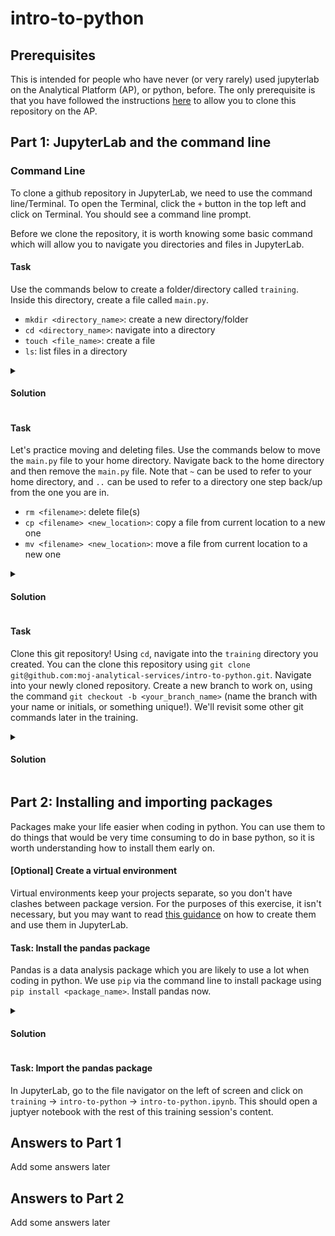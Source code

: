 # intro-to-python

## Prerequisites

This is intended for people who have never (or very rarely) used jupyterlab on the Analytical Platform (AP), or python, before. The only prerequisite is that you have followed the instructions [here](https://user-guidance.services.alpha.mojanalytics.xyz/github.html#jupyterlab) to allow you to clone this repository on the AP.

## Part 1: JupyterLab and the command line

### Command Line

To clone a github repository in JupyterLab, we need to use the command line/Terminal. To open the Terminal, click the `+` button in the top left and click on Terminal. You should see a command line prompt.

Before we clone the repository, it is worth knowing some basic command which will allow you to navigate you directories and files in JupyterLab. 

#### Task

Use the commands below to create a folder/directory called `training`. Inside this directory, create a file called `main.py`.

* `mkdir <directory_name>`: create a new directory/folder
* `cd <directory_name>`: navigate into a directory
* `touch <file_name>`: create a file
* `ls`: list files in a directory

<details>
  <summary><h4>Solution</h4></summary>
  
  ```bash
  mkdir training
  cd training
  touch main.py

  ```
</details>

#### Task

Let's practice moving and deleting files. Use the commands below to move the `main.py` file to your home directory. Navigate back to the home directory and then remove the `main.py` file. Note that `~` can be used to refer to your home directory, and `..` can be used to refer to a directory one step back/up from the one you are in.

* `rm <filename>`: delete file(s)
* `cp <filename> <new_location>`: copy a file from current location to a new one
* `mv <filename> <new_location>`: move a file from current location to a new one

<details>
  <summary><h4>Solution</h4></summary>
  
  ```bash
  mv main.py ~
  cd ~
  rm main.py
  ```
</details>

#### Task

Clone this git repository! Using `cd`, navigate into the `training` directory you created. You can the clone this repository using `git clone git@github.com:moj-analytical-services/intro-to-python.git`. Navigate into your newly cloned repository. Create a new branch to work on, using the command `git checkout -b <your_branch_name>` (name the branch with your name or initials, or something unique!). We'll revisit some other git commands later in the training.

<details>
  <summary><h4>Solution</h4></summary>
  
  ```bash
  cd training
  git clone git@github.com:moj-analytical-services/intro-to-python.git
  cd intro-to-python
  git checkout -b my_branch
  ```
</details>

## Part 2: Installing and importing packages

Packages make your life easier when coding in python. You can use them to do things that would be very time consuming to do in base python, so it is worth understanding how to install them early on.

#### [Optional] Create a virtual environment

Virtual environments keep your projects separate, so you don't have clashes between package version. For the purposes of this exercise, it isn't necessary, but you may want to read [this guidance](https://user-guidance.services.alpha.mojanalytics.xyz/tools/jupyterlab.html#using-a-virtual-environment-in-jupyter) on how to create them and use them in JupyterLab.

#### Task: Install the pandas package

Pandas is a data analysis package which you are likely to use a lot when coding in python. We use `pip` via the command line to install package using `pip install <package_name>`. Install pandas now.

<details>
  <summary><h4>Solution</h4></summary>
  
  ```bash
  pip install pandas
  ```
</details>

#### Task: Import the pandas package

In JupyterLab, go to the file navigator on the left of screen and click on `training` -> `intro-to-python` -> `intro-to-python.ipynb`. This should open a juptyer notebook with the rest of this training session's content.


## Answers to Part 1

Add some answers later

## Answers to Part 2

Add some answers later
